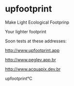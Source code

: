 # upfootprint
Make Light Ecological Footprinp

Your lighter footprint

Soon tests at these addresses:

http://www.upfootprint.app

http://www.peglev.app.br

http://www.acquapix.dev.br

upfootprint°C
